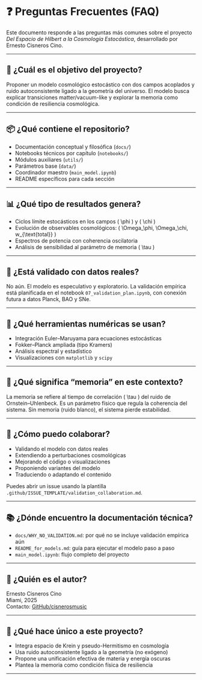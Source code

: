 # ❓ Preguntas Frecuentes (FAQ)

Este documento responde a las preguntas más comunes sobre el proyecto *Del Espacio de Hilbert a la Cosmología Estocástica*, desarrollado por Ernesto Cisneros Cino.

---

## 🧠 ¿Cuál es el objetivo del proyecto?

Proponer un modelo cosmológico estocástico con dos campos acoplados y ruido autoconsistente ligado a la geometría del universo. El modelo busca explicar transiciones matter/vacuum-like y explorar la memoria como condición de resiliencia cosmológica.

---

## 📦 ¿Qué contiene el repositorio?

- Documentación conceptual y filosófica (`docs/`)
- Notebooks técnicos por capítulo (`notebooks/`)
- Módulos auxiliares (`utils/`)
- Parámetros base (`data/`)
- Coordinador maestro (`main_model.ipynb`)
- README específicos para cada sección

---

## 📊 ¿Qué tipo de resultados genera?

- Ciclos límite estocásticos en los campos \( \phi \) y \( \chi \)
- Evolución de observables cosmológicos: \( \Omega_\phi, \Omega_\chi, w_{\text{total}} \)
- Espectros de potencia con coherencia oscilatoria
- Análisis de sensibilidad al parámetro de memoria \( \tau \)

---

## 🔬 ¿Está validado con datos reales?

No aún. El modelo es especulativo y exploratorio. La validación empírica está planificada en el notebook `07_validation_plan.ipynb`, con conexión futura a datos Planck, BAO y SNe.

---

## 🧮 ¿Qué herramientas numéricas se usan?

- Integración Euler–Maruyama para ecuaciones estocásticas
- Fokker–Planck ampliada (tipo Kramers)
- Análisis espectral y estadístico
- Visualizaciones con `matplotlib` y `scipy`

---

## 🧩 ¿Qué significa “memoria” en este contexto?

La memoria se refiere al tiempo de correlación \( \tau \) del ruido de Ornstein–Uhlenbeck. Es un parámetro físico que regula la coherencia del sistema. Sin memoria (ruido blanco), el sistema pierde estabilidad.

---

## 🤝 ¿Cómo puedo colaborar?

- Validando el modelo con datos reales
- Extendiendo a perturbaciones cosmológicas
- Mejorando el código o visualizaciones
- Proponiendo variantes del modelo
- Traduciendo o adaptando el contenido

Puedes abrir un issue usando la plantilla `.github/ISSUE_TEMPLATE/validation_collaboration.md`.

---

## 📚 ¿Dónde encuentro la documentación técnica?

- `docs/WHY_NO_VALIDATION.md`: por qué no se incluye validación empírica aún
- `README_for_models.md`: guía para ejecutar el modelo paso a paso
- `main_model.ipynb`: flujo completo del proyecto

---

## 📌 ¿Quién es el autor?

Ernesto Cisneros Cino  
Miami, 2025  
Contacto: [GitHub/cisnerosmusic](https://github.com/cisnerosmusic)

---

## 🧠 ¿Qué hace único a este proyecto?

- Integra espacio de Krein y pseudo-Hermitismo en cosmología
- Usa ruido autoconsistente ligado a la geometría (no exógeno)
- Propone una unificación efectiva de materia y energía oscuras
- Plantea la memoria como condición física de resiliencia

---

